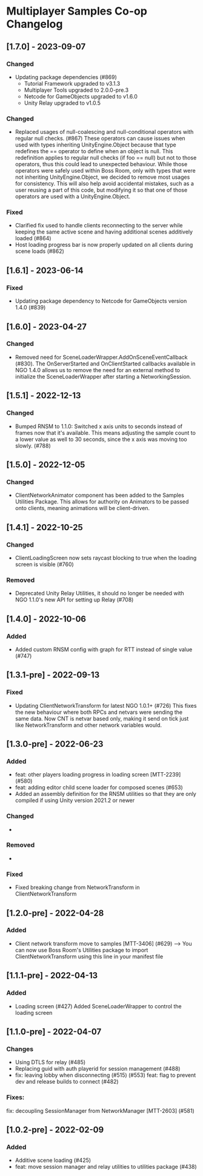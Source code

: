 # Multiplayer Samples Co-op Changelog

## [1.7.0] - 2023-09-07

### Changed
* Updating package dependencies (#869)
  *  Tutorial Framework upgraded to v3.1.3
  *  Multiplayer Tools upgraded to 2.0.0-pre.3
  *  Netcode for GameObjects upgraded to v1.6.0 
  *  Unity Relay upgraded to v1.0.5

### Changed
* Replaced usages of null-coalescing and null-conditional operators with regular null checks. (#867) These operators can cause issues when used with types inheriting UnityEngine.Object because that type redefines the == operator to define when an object is null. This redefinition applies to regular null checks (if foo == null) but not to those operators, thus this could lead to unexpected behaviour. While those operators were safely used within Boss Room, only with types that were not inheriting UnityEngine.Object, we decided to remove most usages for consistency. This will also help avoid accidental mistakes, such as a user reusing a part of this code, but modifying it so that one of those operators are used with a UnityEngine.Object.

### Fixed
* Clarified fix used to handle clients reconnecting to the server while keeping the same active scene and having additional scenes additively loaded (#864)
* Host loading progress bar is now properly updated on all clients during scene loads (#862)

## [1.6.1] - 2023-06-14

### Fixed
* Updating package dependency to Netcode for GameObjects version 1.4.0 (#839)

## [1.6.0] - 2023-04-27

### Changed
* Removed need for SceneLoaderWrapper.AddOnSceneEventCallback (#830). The OnServerStarted and OnClientStarted callbacks available in NGO 1.4.0 allows us to remove the need for an external method to initialize the SceneLoaderWrapper after starting a NetworkingSession.

## [1.5.1] - 2022-12-13
### Changed
* Bumped RNSM to 1.1.0: Switched x axis units to seconds instead of frames now that it's available. This means adjusting the sample count to a lower value as well to 30 seconds, since the x axis was moving too slowly. (#788)

## [1.5.0] - 2022-12-05

### Changed
* ClientNetworkAnimator component has been added to the Samples Utilities Package. This allows for authority on Animators to be passed onto clients, meaning animations will be client-driven.

## [1.4.1] - 2022-10-25

### Changed
* ClientLoadingScreen now sets raycast blocking to true when the loading screen is visible (#760)

### Removed
* Deprecated Unity Relay Utilities, it should no longer be needed with NGO 1.1.0's new API for setting up Relay (#708)

## [1.4.0] - 2022-10-06

### Added
* Added custom RNSM config with graph for RTT instead of single value (#747)

## [1.3.1-pre] - 2022-09-13

### Fixed
* Updating ClientNetworkTransform for latest NGO 1.0.1+ (#726) This fixes the new behaviour where both RPCs and netvars were sending the same data. Now CNT is netvar based only, making it send on tick just like NetworkTransform and other network variables would.

## [1.3.0-pre] - 2022-06-23

### Added
* feat: other players loading progress in loading screen [MTT-2239] (#580)
* feat: adding editor child scene loader for composed scenes (#653)
* Added an assembly definition for the RNSM utilities so that they are only compiled if using Unity version 2021.2 or newer

### Changed
*
### Removed
*
### Fixed
* Fixed breaking change from NetworkTransform in ClientNetworkTransform
## [1.2.0-pre] - 2022-04-28
### Added
* Client network transform move to samples [MTT-3406] (#629) --> You can now use Boss Room's Utilities package to import ClientNetworkTransform using this line in your manifest file     

## [1.1.1-pre] - 2022-04-13
### Added
* Loading screen (#427) Added SceneLoaderWrapper to control the loading screen

## [1.1.0-pre] - 2022-04-07
### Changes
* Using DTLS for relay (#485)
* Replacing guid with auth playerid for session management (#488)
* fix: leaving lobby when disconnecting (#515) (#553)
feat: flag to prevent dev and release builds to connect (#482)

### Fixes:
fix: decoupling SessionManager from NetworkManager [MTT-2603] (#581)

## [1.0.2-pre] - 2022-02-09
### Added
* Additive scene loading (#425)
* feat: move session manager and relay utilities to utilities package (#438)
